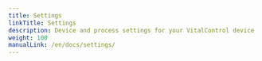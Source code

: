 ```yaml
---
title: Settings
linkTitle: Settings
description: Device and process settings for your VitalControl device
weight: 100
manualLink: /en/docs/settings/
---
```

<script>
  window.location.href = "/en/docs/settings/";
</script>
